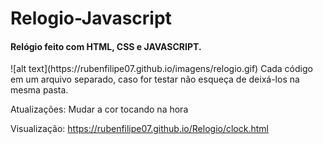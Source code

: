 # Relogio-Javascript
<h4>Relógio feito com HTML, CSS e JAVASCRIPT. </h4>
![alt text](https://rubenfilipe07.github.io/imagens/relogio.gif)
Cada código em um arquivo separado, caso for testar não esqueça de deixá-los na mesma pasta.

Atualizações: Mudar a cor tocando na hora

Visualização: https://rubenfilipe07.github.io/Relogio/clock.html
